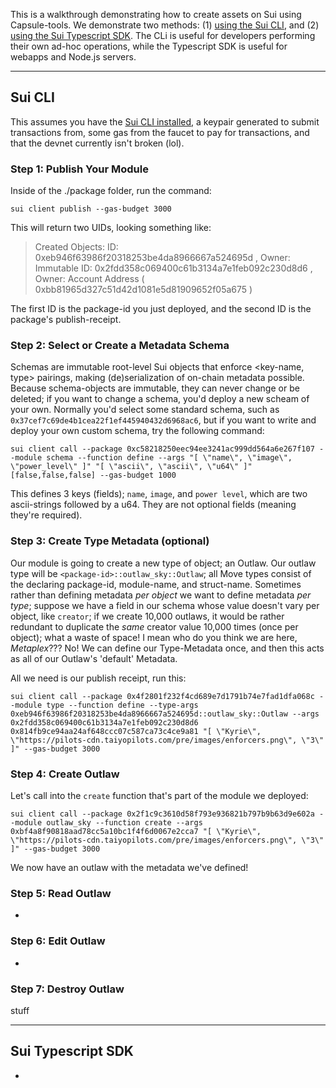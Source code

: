 This is a walkthrough demonstrating how to create assets on Sui using Capsule-tools. We demonstrate two methods: (1) [using the Sui CLI](#sui-cli), and (2) [using the Sui Typescript SDK](#sui-typescript-sdk). The CLi is useful for developers performing their own ad-hoc operations, while the Typescript SDK is useful for webapps and Node.js servers.

---

## Sui CLI

This assumes you have the [Sui CLI installed](https://docs.sui.io/build/install), a keypair generated to submit transactions from, some gas from the faucet to pay for transactions, and that the devnet currently isn't broken (lol).

### Step 1: Publish Your Module

Inside of the ./package folder, run the command:

`sui client publish --gas-budget 3000`

This will return two UIDs, looking something like:

> Created Objects:
> ID: 0xeb946f63986f20318253be4da8966667a524695d , Owner: Immutable
> ID: 0x2fdd358c069400c61b3134a7e1feb092c230d8d6 , Owner: Account Address ( 0xbb81965d327c51d42d1081e5d81909652f05a675 )

The first ID is the package-id you just deployed, and the second ID is the package's publish-receipt.

### Step 2: Select or Create a Metadata Schema

Schemas are immutable root-level Sui objects that enforce <key-name, type> pairings, making (de)serialization of on-chain metadata possible. Because schema-objects are immutable, they can never change or be deleted; if you want to change a schema, you'd deploy a new scheam of your own. Normally you'd select some standard schema, such as `0x37cef7c69de4b1cea22f1ef445940432d6968ac6`, but if you want to write and deploy your own custom schema, try the following command:

`sui client call --package 0xc58218250eec94ee3241ac999dd564a6e267f107 --module schema --function define --args "[ \"name\", \"image\", \"power_level\" ]" "[ \"ascii\", \"ascii\", \"u64\" ]" [false,false,false] --gas-budget 1000`

This defines 3 keys (fields); `name`, `image`, and `power level`, which are two ascii-strings followed by a u64. They are not optional fields (meaning they're required).

### Step 3: Create Type Metadata (optional)

Our module is going to create a new type of object; an Outlaw. Our outlaw type will be `<package-id>::outlaw_sky::Outlaw`; all Move types consist of the declaring package-id, module-name, and struct-name. Sometimes rather than defining metadata _per object_ we want to define metadata _per type_; suppose we have a field in our schema whose value doesn't vary per object, like `creator`; if we create 10,000 outlaws, it would be rather redundant to duplicate the _same_ creator value 10,000 times (once per object); what a waste of space! I mean who do you think we are here, _Metaplex_??? No! We can define our Type-Metadata once, and then this acts as all of our Outlaw's 'default' Metadata.

All we need is our publish receipt, run this:

`sui client call --package 0x4f2801f232f4cd689e7d1791b74e7fad1dfa068c --module type --function define --type-args 0xeb946f63986f20318253be4da8966667a524695d::outlaw_sky::Outlaw --args 0x2fdd358c069400c61b3134a7e1feb092c230d8d6 0x814fb9ce94aa24af648ccc07c587ca73c4ce9a81 "[ \"Kyrie\", \"https://pilots-cdn.taiyopilots.com/pre/images/enforcers.png\", \"3\" ]" --gas-budget 3000`

### Step 4: Create Outlaw

Let's call into the `create` function that's part of the module we deployed:

`sui client call --package 0x2f1c9c3610d58f793e936821b797b9b63d9e602a --module outlaw_sky --function create --args 0xbf4a8f90818aad78cc5a10bc1f4f6d0067e2cca7 "[ \"Kyrie\", \"https://pilots-cdn.taiyopilots.com/pre/images/enforcers.png\", \"3\" ]" --gas-budget 3000`

We now have an outlaw with the metadata we've defined!

### Step 5: Read Outlaw

-

### Step 6: Edit Outlaw

-

### Step 7: Destroy Outlaw

stuff

---

## Sui Typescript SDK

-

